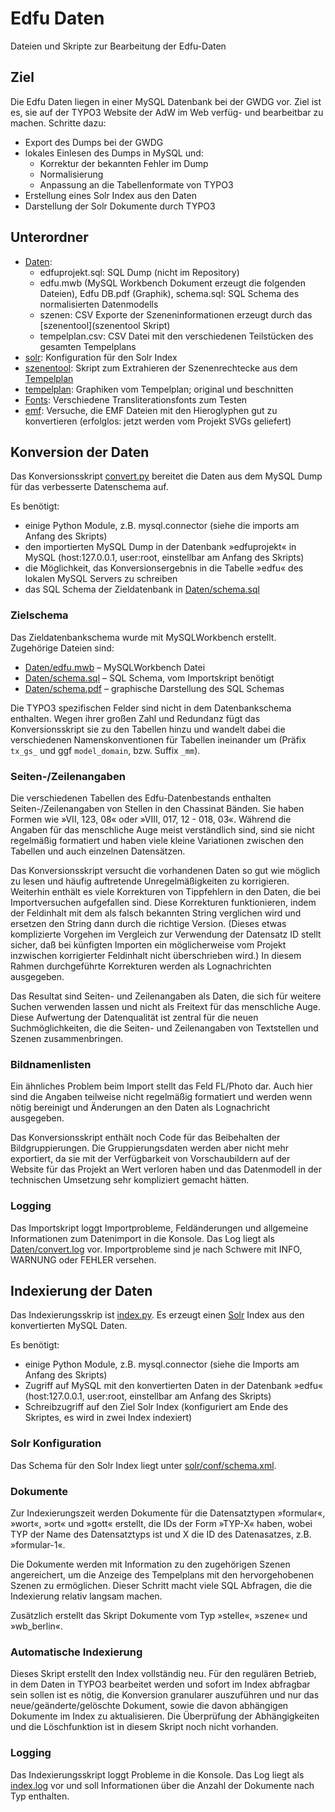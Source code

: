 # Edfu Daten
Dateien und Skripte zur Bearbeitung der Edfu-Daten


## Ziel
Die Edfu Daten liegen in einer MySQL Datenbank bei der GWDG vor. Ziel ist es, sie auf der TYPO3 Website der AdW im Web verfüg- und bearbeitbar zu machen. Schritte dazu:

* Export des Dumps bei der GWDG
* lokales Einlesen des Dumps in MySQL und:
	* Korrektur der bekannten Fehler im Dump
	* Normalisierung
	* Anpassung an die Tabellenformate von TYPO3
* Erstellung eines Solr Index aus den Daten
* Darstellung der Solr Dokumente durch TYPO3


## Unterordner
* [Daten](Daten):
	* edfuprojekt.sql: SQL Dump (nicht im Repository)
	* edfu.mwb (MySQL Workbench Dokument erzeugt die folgenden Dateien), Edfu DB.pdf (Graphik), schema.sql: SQL Schema des normalisierten Datenmodells
	* szenen: CSV Exporte der Szeneninformationen erzeugt durch das [szenentool](szenentool Skript)
	* tempelplan.csv: CSV Datei mit den verschiedenen Teilstücken des gesamten Tempelplans
* [solr](solr): Konfiguration für den Solr Index
* [szenentool](szenentool): Skript zum Extrahieren der Szenenrechtecke aus dem [Tempelplan](tempelplan)
* [tempelplan](tempelplan): Graphiken vom Tempelplan; original und beschnitten
* [Fonts](Fonts): Verschiedene Transliterationsfonts zum Testen
* [emf](emf): Versuche, die EMF Dateien mit den Hieroglyphen gut zu konvertieren (erfolglos: jetzt werden vom Projekt SVGs geliefert)



## Konversion der Daten
Das Konversionsskript [convert.py](convert.py) bereitet die Daten aus dem MySQL Dump für das verbesserte Datenschema auf.

Es benötigt:

* einige Python Module, z.B. mysql.connector (siehe die imports am Anfang des Skripts)
* den importierten MySQL Dump in der Datenbank »edfuprojekt« in MySQL (host:127.0.0.1, user:root, einstellbar am Anfang des Skripts)
* die Möglichkeit, das Konversionsergebnis in die Tabelle »edfu« des lokalen MySQL Servers zu schreiben
* das SQL Schema der Zieldatenbank in [Daten/schema.sql](Daten/schema.sql)


### Zielschema
Das Zieldatenbankschema wurde mit MySQLWorkbench erstellt. Zugehörige Dateien sind:

* [Daten/edfu.mwb](Daten/edfu.mwb) – MySQLWorkbench Datei
* [Daten/schema.sql](Daten/schema.sql) – SQL Schema, vom Importskript benötigt
* [Daten/schema.pdf](Daten/schema.pdf) – graphische Darstellung des SQL Schemas

Die TYPO3 spezifischen Felder sind nicht in dem Datenbankschema enthalten. Wegen ihrer großen Zahl und Redundanz fügt das Konversionsskript sie zu den Tabellen hinzu und wandelt dabei die verschiedenen Namenskonventionen für Tabellen ineinander um (Präfix `tx_gs_` und ggf `model_domain`, bzw. Suffix `_mm`).


### Seiten-/Zeilenangaben
Die verschiedenen Tabellen des Edfu-Datenbestands enthalten Seiten-/Zeilenangaben von Stellen in den Chassinat Bänden. Sie haben Formen wie »VII, 123, 08« oder »VIII, 017, 12 - 018, 03«. Während die Angaben für das menschliche Auge meist verständlich sind, sind sie nicht regelmäßig formatiert und haben viele kleine Variationen zwischen den Tabellen und auch einzelnen Datensätzen.

Das Konversionsskript versucht die vorhandenen Daten so gut wie möglich zu lesen und häufig auftretende Unregelmäßigkeiten zu korrigieren. Weiterhin enthält es viele Korrekturen von Tippfehlern in den Daten, die bei Importversuchen aufgefallen sind. Diese Korrekturen funktionieren, indem der Feldinhalt mit dem als falsch bekannten String verglichen wird und ersetzen den String dann durch die richtige Version. (Dieses etwas komplizierte Vorgehen im Vergleich zur Verwendung der Datensatz ID stellt sicher, daß bei künfigten Importen ein möglicherweise vom Projekt inzwischen korrigierter Feldinhalt nicht überschrieben wird.) In diesem Rahmen durchgeführte Korrekturen werden als Lognachrichten ausgegeben.

Das Resultat sind Seiten- und Zeilenangaben als Daten, die sich für weitere Suchen verwenden lassen und nicht als Freitext für das menschliche Auge. Diese Aufwertung der Datenqualität ist zentral für die neuen Suchmöglichkeiten, die die Seiten- und Zeilenangaben von Textstellen und Szenen zusammenbringen.


### Bildnamenlisten
Ein ähnliches Problem beim Import stellt das Feld FL/Photo dar. Auch hier sind die Angaben teilweise nicht regelmäßig formatiert und werden wenn nötig bereinigt und Änderungen an den Daten als Lognachricht ausgegeben.

Das Konversionsskript enthält noch Code für das Beibehalten der Bildgruppierungen. Die Gruppierungsdaten werden aber nicht mehr exportiert, da sie mit der Verfügbarkeit von Vorschaubildern auf der Website für das Projekt an Wert verloren haben und das Datenmodell in der technischen Umsetzung sehr kompliziert gemacht hätten.


### Logging
Das Importskript loggt Importprobleme, Feldänderungen und allgemeine Informationen zum Datenimport in die Konsole. Das Log liegt als [Daten/convert.log](Daten/convert.log) vor. Importprobleme sind je nach Schwere mit INFO, WARNUNG oder FEHLER versehen.




## Indexierung der Daten
Das Indexierungsskrip ist [index.py](index.py). Es erzeugt einen [Solr](http://lucene.apache.org/solr/) Index aus den konvertierten MySQL Daten.

Es benötigt:
* einige Python Module, z.B. mysql.connector (siehe die Imports am Anfang des Skripts)
* Zugriff auf MySQL mit den konvertierten Daten in der Datenbank »edfu« (host:127.0.0.1, user:root, einstellbar am Anfang des Skripts)
* Schreibzugriff auf den Ziel Solr Index (konfiguriert am Ende des Skriptes, es wird in zwei Index indexiert)


### Solr Konfiguration
Das Schema für den Solr Index liegt unter [solr/conf/schema.xml](solr/conf/schema.xml).


### Dokumente
Zur Indexierungszeit werden Dokumente für die Datensatztypen »formular«, »wort«, »ort« und »gott« erstellt, die IDs der Form »TYP-X« haben, wobei TYP der Name des Datensatztyps ist und X die ID des Datenasatzes, z.B. »formular-1«.

Die Dokumente werden mit Information zu den zugehörigen Szenen angereichert, um die Anzeige des Tempelplans mit den hervorgehobenen Szenen zu ermöglichen. Dieser Schritt macht viele SQL Abfragen, die die Indexierung relativ langsam machen.

Zusätzlich erstellt das Skript Dokumente vom Typ »stelle«, »szene« und »wb_berlin«. 


### Automatische Indexierung
Dieses Skript erstellt den Index vollständig neu. Für den regulären Betrieb, in dem Daten in TYPO3 bearbeitet werden und sofort im Index abfragbar sein sollen ist es nötig, die Konversion granularer auszuführen und nur das neue/geänderte/gelöschte Dokument, sowie die davon abhängigen Dokumente im Index zu aktualisieren. Die Überprüfung der Abhängigkeiten und die Löschfunktion ist in diesem Skript noch nicht vorhanden.


### Logging
Das Indexierungsskript loggt Probleme in die Konsole. Das Log liegt als [index.log](index.log) vor und soll Informationen über die Anzahl der Dokumente nach Typ enthalten.



